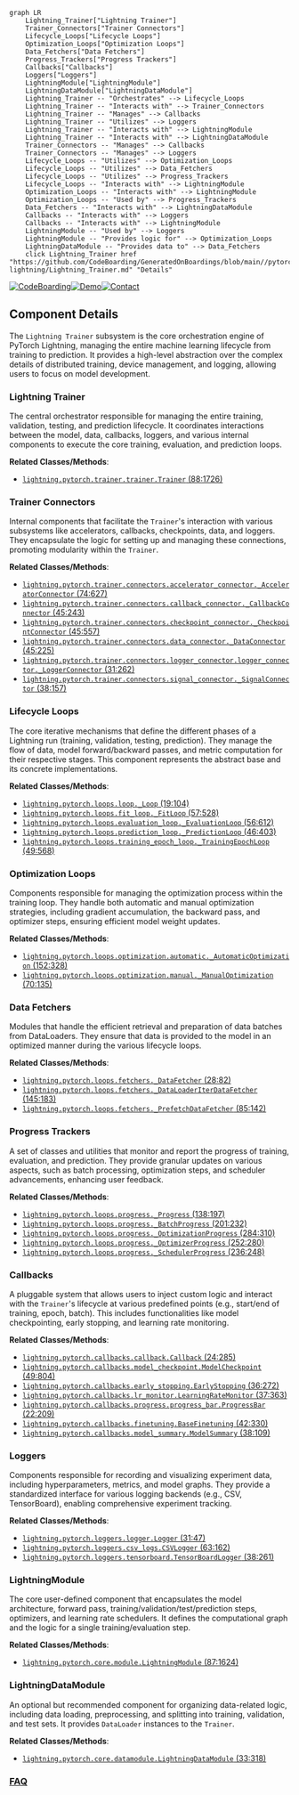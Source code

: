 ```mermaid
graph LR
    Lightning_Trainer["Lightning Trainer"]
    Trainer_Connectors["Trainer Connectors"]
    Lifecycle_Loops["Lifecycle Loops"]
    Optimization_Loops["Optimization Loops"]
    Data_Fetchers["Data Fetchers"]
    Progress_Trackers["Progress Trackers"]
    Callbacks["Callbacks"]
    Loggers["Loggers"]
    LightningModule["LightningModule"]
    LightningDataModule["LightningDataModule"]
    Lightning_Trainer -- "Orchestrates" --> Lifecycle_Loops
    Lightning_Trainer -- "Interacts with" --> Trainer_Connectors
    Lightning_Trainer -- "Manages" --> Callbacks
    Lightning_Trainer -- "Utilizes" --> Loggers
    Lightning_Trainer -- "Interacts with" --> LightningModule
    Lightning_Trainer -- "Interacts with" --> LightningDataModule
    Trainer_Connectors -- "Manages" --> Callbacks
    Trainer_Connectors -- "Manages" --> Loggers
    Lifecycle_Loops -- "Utilizes" --> Optimization_Loops
    Lifecycle_Loops -- "Utilizes" --> Data_Fetchers
    Lifecycle_Loops -- "Utilizes" --> Progress_Trackers
    Lifecycle_Loops -- "Interacts with" --> LightningModule
    Optimization_Loops -- "Interacts with" --> LightningModule
    Optimization_Loops -- "Used by" --> Progress_Trackers
    Data_Fetchers -- "Interacts with" --> LightningDataModule
    Callbacks -- "Interacts with" --> Loggers
    Callbacks -- "Interacts with" --> LightningModule
    LightningModule -- "Used by" --> Loggers
    LightningModule -- "Provides logic for" --> Optimization_Loops
    LightningDataModule -- "Provides data to" --> Data_Fetchers
    click Lightning_Trainer href "https://github.com/CodeBoarding/GeneratedOnBoardings/blob/main//pytorch-lightning/Lightning_Trainer.md" "Details"
```
[![CodeBoarding](https://img.shields.io/badge/Generated%20by-CodeBoarding-9cf?style=flat-square)](https://github.com/CodeBoarding/GeneratedOnBoardings)[![Demo](https://img.shields.io/badge/Try%20our-Demo-blue?style=flat-square)](https://www.codeboarding.org/demo)[![Contact](https://img.shields.io/badge/Contact%20us%20-%20contact@codeboarding.org-lightgrey?style=flat-square)](mailto:contact@codeboarding.org)

## Component Details

The `Lightning Trainer` subsystem is the core orchestration engine of PyTorch Lightning, managing the entire machine learning lifecycle from training to prediction. It provides a high-level abstraction over the complex details of distributed training, device management, and logging, allowing users to focus on model development.

### Lightning Trainer
The central orchestrator responsible for managing the entire training, validation, testing, and prediction lifecycle. It coordinates interactions between the model, data, callbacks, loggers, and various internal components to execute the core training, evaluation, and prediction loops.


**Related Classes/Methods**:

- <a href="https://github.com/Lightning-AI/pytorch-lightning/blob/master/src/lightning/pytorch/trainer/trainer.py#L88-L1726" target="_blank" rel="noopener noreferrer">`lightning.pytorch.trainer.trainer.Trainer` (88:1726)</a>


### Trainer Connectors
Internal components that facilitate the `Trainer`'s interaction with various subsystems like accelerators, callbacks, checkpoints, data, and loggers. They encapsulate the logic for setting up and managing these connections, promoting modularity within the `Trainer`.


**Related Classes/Methods**:

- <a href="https://github.com/Lightning-AI/pytorch-lightning/blob/master/src/lightning/pytorch/trainer/connectors/accelerator_connector.py#L74-L627" target="_blank" rel="noopener noreferrer">`lightning.pytorch.trainer.connectors.accelerator_connector._AcceleratorConnector` (74:627)</a>
- <a href="https://github.com/Lightning-AI/pytorch-lightning/blob/master/src/lightning/pytorch/trainer/connectors/callback_connector.py#L45-L243" target="_blank" rel="noopener noreferrer">`lightning.pytorch.trainer.connectors.callback_connector._CallbackConnector` (45:243)</a>
- <a href="https://github.com/Lightning-AI/pytorch-lightning/blob/master/src/lightning/pytorch/trainer/connectors/checkpoint_connector.py#L45-L557" target="_blank" rel="noopener noreferrer">`lightning.pytorch.trainer.connectors.checkpoint_connector._CheckpointConnector` (45:557)</a>
- <a href="https://github.com/Lightning-AI/pytorch-lightning/blob/master/src/lightning/pytorch/trainer/connectors/data_connector.py#L45-L225" target="_blank" rel="noopener noreferrer">`lightning.pytorch.trainer.connectors.data_connector._DataConnector` (45:225)</a>
- <a href="https://github.com/Lightning-AI/pytorch-lightning/blob/master/src/lightning/pytorch/trainer/connectors/logger_connector/logger_connector.py#L31-L262" target="_blank" rel="noopener noreferrer">`lightning.pytorch.trainer.connectors.logger_connector.logger_connector._LoggerConnector` (31:262)</a>
- <a href="https://github.com/Lightning-AI/pytorch-lightning/blob/master/src/lightning/pytorch/trainer/connectors/signal_connector.py#L38-L157" target="_blank" rel="noopener noreferrer">`lightning.pytorch.trainer.connectors.signal_connector._SignalConnector` (38:157)</a>


### Lifecycle Loops
The core iterative mechanisms that define the different phases of a Lightning run (training, validation, testing, prediction). They manage the flow of data, model forward/backward passes, and metric computation for their respective stages. This component represents the abstract base and its concrete implementations.


**Related Classes/Methods**:

- <a href="https://github.com/Lightning-AI/pytorch-lightning/blob/master/src/lightning/pytorch/loops/loop.py#L19-L104" target="_blank" rel="noopener noreferrer">`lightning.pytorch.loops.loop._Loop` (19:104)</a>
- <a href="https://github.com/Lightning-AI/pytorch-lightning/blob/master/src/lightning/pytorch/loops/fit_loop.py#L57-L528" target="_blank" rel="noopener noreferrer">`lightning.pytorch.loops.fit_loop._FitLoop` (57:528)</a>
- <a href="https://github.com/Lightning-AI/pytorch-lightning/blob/master/src/lightning/pytorch/loops/evaluation_loop.py#L56-L612" target="_blank" rel="noopener noreferrer">`lightning.pytorch.loops.evaluation_loop._EvaluationLoop` (56:612)</a>
- <a href="https://github.com/Lightning-AI/pytorch-lightning/blob/master/src/lightning/pytorch/loops/prediction_loop.py#L46-L403" target="_blank" rel="noopener noreferrer">`lightning.pytorch.loops.prediction_loop._PredictionLoop` (46:403)</a>
- <a href="https://github.com/Lightning-AI/pytorch-lightning/blob/master/src/lightning/pytorch/loops/training_epoch_loop.py#L49-L568" target="_blank" rel="noopener noreferrer">`lightning.pytorch.loops.training_epoch_loop._TrainingEpochLoop` (49:568)</a>


### Optimization Loops
Components responsible for managing the optimization process within the training loop. They handle both automatic and manual optimization strategies, including gradient accumulation, the backward pass, and optimizer steps, ensuring efficient model weight updates.


**Related Classes/Methods**:

- <a href="https://github.com/Lightning-AI/pytorch-lightning/blob/master/src/lightning/pytorch/loops/optimization/automatic.py#L152-L328" target="_blank" rel="noopener noreferrer">`lightning.pytorch.loops.optimization.automatic._AutomaticOptimization` (152:328)</a>
- <a href="https://github.com/Lightning-AI/pytorch-lightning/blob/master/src/lightning/pytorch/loops/optimization/manual.py#L70-L135" target="_blank" rel="noopener noreferrer">`lightning.pytorch.loops.optimization.manual._ManualOptimization` (70:135)</a>


### Data Fetchers
Modules that handle the efficient retrieval and preparation of data batches from DataLoaders. They ensure that data is provided to the model in an optimized manner during the various lifecycle loops.


**Related Classes/Methods**:

- <a href="https://github.com/Lightning-AI/pytorch-lightning/blob/master/src/lightning/pytorch/loops/fetchers.py#L28-L82" target="_blank" rel="noopener noreferrer">`lightning.pytorch.loops.fetchers._DataFetcher` (28:82)</a>
- <a href="https://github.com/Lightning-AI/pytorch-lightning/blob/master/src/lightning/pytorch/loops/fetchers.py#L145-L183" target="_blank" rel="noopener noreferrer">`lightning.pytorch.loops.fetchers._DataLoaderIterDataFetcher` (145:183)</a>
- <a href="https://github.com/Lightning-AI/pytorch-lightning/blob/master/src/lightning/pytorch/loops/fetchers.py#L85-L142" target="_blank" rel="noopener noreferrer">`lightning.pytorch.loops.fetchers._PrefetchDataFetcher` (85:142)</a>


### Progress Trackers
A set of classes and utilities that monitor and report the progress of training, evaluation, and prediction. They provide granular updates on various aspects, such as batch processing, optimization steps, and scheduler advancements, enhancing user feedback.


**Related Classes/Methods**:

- <a href="https://github.com/Lightning-AI/pytorch-lightning/blob/master/src/lightning/pytorch/loops/progress.py#L138-L197" target="_blank" rel="noopener noreferrer">`lightning.pytorch.loops.progress._Progress` (138:197)</a>
- <a href="https://github.com/Lightning-AI/pytorch-lightning/blob/master/src/lightning/pytorch/loops/progress.py#L201-L232" target="_blank" rel="noopener noreferrer">`lightning.pytorch.loops.progress._BatchProgress` (201:232)</a>
- <a href="https://github.com/Lightning-AI/pytorch-lightning/blob/master/src/lightning/pytorch/loops/progress.py#L284-L310" target="_blank" rel="noopener noreferrer">`lightning.pytorch.loops.progress._OptimizationProgress` (284:310)</a>
- <a href="https://github.com/Lightning-AI/pytorch-lightning/blob/master/src/lightning/pytorch/loops/progress.py#L252-L280" target="_blank" rel="noopener noreferrer">`lightning.pytorch.loops.progress._OptimizerProgress` (252:280)</a>
- <a href="https://github.com/Lightning-AI/pytorch-lightning/blob/master/src/lightning/pytorch/loops/progress.py#L236-L248" target="_blank" rel="noopener noreferrer">`lightning.pytorch.loops.progress._SchedulerProgress` (236:248)</a>


### Callbacks
A pluggable system that allows users to inject custom logic and interact with the `Trainer`'s lifecycle at various predefined points (e.g., start/end of training, epoch, batch). This includes functionalities like model checkpointing, early stopping, and learning rate monitoring.


**Related Classes/Methods**:

- <a href="https://github.com/Lightning-AI/pytorch-lightning/blob/master/src/lightning/pytorch/callbacks/callback.py#L24-L285" target="_blank" rel="noopener noreferrer">`lightning.pytorch.callbacks.callback.Callback` (24:285)</a>
- <a href="https://github.com/Lightning-AI/pytorch-lightning/blob/master/src/lightning/pytorch/callbacks/model_checkpoint.py#L49-L804" target="_blank" rel="noopener noreferrer">`lightning.pytorch.callbacks.model_checkpoint.ModelCheckpoint` (49:804)</a>
- <a href="https://github.com/Lightning-AI/pytorch-lightning/blob/master/src/lightning/pytorch/callbacks/early_stopping.py#L36-L272" target="_blank" rel="noopener noreferrer">`lightning.pytorch.callbacks.early_stopping.EarlyStopping` (36:272)</a>
- <a href="https://github.com/Lightning-AI/pytorch-lightning/blob/master/src/lightning/pytorch/callbacks/lr_monitor.py#L37-L363" target="_blank" rel="noopener noreferrer">`lightning.pytorch.callbacks.lr_monitor.LearningRateMonitor` (37:363)</a>
- <a href="https://github.com/Lightning-AI/pytorch-lightning/blob/master/src/lightning/pytorch/callbacks/progress/progress_bar.py#L22-L209" target="_blank" rel="noopener noreferrer">`lightning.pytorch.callbacks.progress.progress_bar.ProgressBar` (22:209)</a>
- <a href="https://github.com/Lightning-AI/pytorch-lightning/blob/master/src/lightning/pytorch/callbacks/finetuning.py#L42-L330" target="_blank" rel="noopener noreferrer">`lightning.pytorch.callbacks.finetuning.BaseFinetuning` (42:330)</a>
- <a href="https://github.com/Lightning-AI/pytorch-lightning/blob/master/src/lightning/pytorch/callbacks/model_summary.py#L38-L109" target="_blank" rel="noopener noreferrer">`lightning.pytorch.callbacks.model_summary.ModelSummary` (38:109)</a>


### Loggers
Components responsible for recording and visualizing experiment data, including hyperparameters, metrics, and model graphs. They provide a standardized interface for various logging backends (e.g., CSV, TensorBoard), enabling comprehensive experiment tracking.


**Related Classes/Methods**:

- <a href="https://github.com/Lightning-AI/pytorch-lightning/blob/master/src/lightning/pytorch/loggers/logger.py#L31-L47" target="_blank" rel="noopener noreferrer">`lightning.pytorch.loggers.logger.Logger` (31:47)</a>
- <a href="https://github.com/Lightning-AI/pytorch-lightning/blob/master/src/lightning/pytorch/loggers/csv_logs.py#L63-L162" target="_blank" rel="noopener noreferrer">`lightning.pytorch.loggers.csv_logs.CSVLogger` (63:162)</a>
- <a href="https://github.com/Lightning-AI/pytorch-lightning/blob/master/src/lightning/pytorch/loggers/tensorboard.py#L38-L261" target="_blank" rel="noopener noreferrer">`lightning.pytorch.loggers.tensorboard.TensorBoardLogger` (38:261)</a>


### LightningModule
The core user-defined component that encapsulates the model architecture, forward pass, training/validation/test/prediction steps, optimizers, and learning rate schedulers. It defines the computational graph and the logic for a single training/evaluation step.


**Related Classes/Methods**:

- <a href="https://github.com/Lightning-AI/pytorch-lightning/blob/master/src/lightning/pytorch/core/module.py#L87-L1624" target="_blank" rel="noopener noreferrer">`lightning.pytorch.core.module.LightningModule` (87:1624)</a>


### LightningDataModule
An optional but recommended component for organizing data-related logic, including data loading, preprocessing, and splitting into training, validation, and test sets. It provides `DataLoader` instances to the `Trainer`.


**Related Classes/Methods**:

- <a href="https://github.com/Lightning-AI/pytorch-lightning/blob/master/src/lightning/pytorch/core/datamodule.py#L33-L318" target="_blank" rel="noopener noreferrer">`lightning.pytorch.core.datamodule.LightningDataModule` (33:318)</a>




### [FAQ](https://github.com/CodeBoarding/GeneratedOnBoardings/tree/main?tab=readme-ov-file#faq)